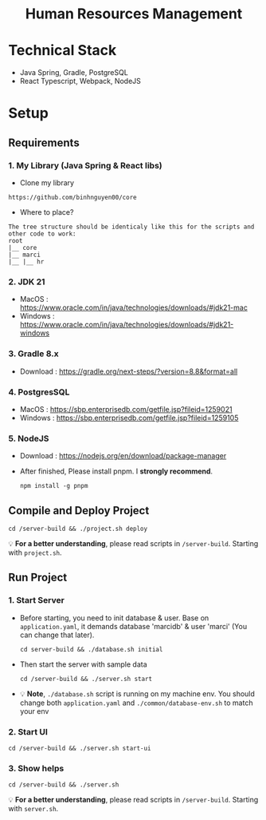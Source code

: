 <h1 align="center"> Human Resources Management </h1>

# Technical Stack
- Java Spring, Gradle, PostgreSQL
- React Typescript, Webpack, NodeJS

# Setup

## Requirements

### 1. My Library (Java Spring & React libs)
- Clone my library
```plaintext
https://github.com/binhnguyen00/core
```
- Where to place?
```plaintext
The tree structure should be identicaly like this for the scripts and other code to work:
root
|__ core
|__ marci
|__ |__ hr
```
### 2. JDK 21
- MacOS    : https://www.oracle.com/in/java/technologies/downloads/#jdk21-mac
- Windows  : https://www.oracle.com/in/java/technologies/downloads/#jdk21-windows
### 3. Gradle 8.x
- Download : https://gradle.org/next-steps/?version=8.8&format=all
### 4. PostgresSQL
- MacOS    : https://sbp.enterprisedb.com/getfile.jsp?fileid=1259021
- Windows  : https://sbp.enterprisedb.com/getfile.jsp?fileid=1259105
### 5. NodeJS
- Download : https://nodejs.org/en/download/package-manager
- After finished, Please install pnpm. I **strongly recommend**.

  ```plaintext
  npm install -g pnpm
  ```

## Compile and Deploy Project
```plaintext
cd /server-build && ./project.sh deploy
```
💡 **For a better understanding**, please read scripts in ```/server-build```. Starting with ```project.sh```.

## Run Project

### 1. Start Server
- Before starting, you need to init database & user. Base on ```application.yaml```, it demands database 'marcidb' & user 'marci' (You can change that later).
  ```plaintext
  cd server-build && ./database.sh initial
  ```

- Then start the server with sample data
  ```plaintext
  cd /server-build && ./server.sh start
  ```

- 💡 **Note**, ```./database.sh``` script is running on my machine env. You should change both ```application.yaml``` and ```./common/database-env.sh``` to match your env

### 2. Start UI
  ```plaintext
  cd /server-build && ./server.sh start-ui
  ```

### 3. Show helps
  ```plaintext
  cd /server-build && ./server.sh
  ```
💡 **For a better understanding**, please read scripts in ```/server-build```. Starting with ```server.sh```.
